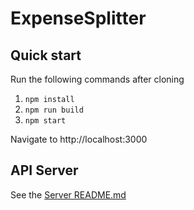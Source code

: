 # ExpenseSplitter

## Quick start

Run the following commands after cloning
1. `npm install`
1. `npm run build`
1. `npm start`

Navigate to http://localhost:3000

## API Server
See the [Server README.md](server/README.md)
